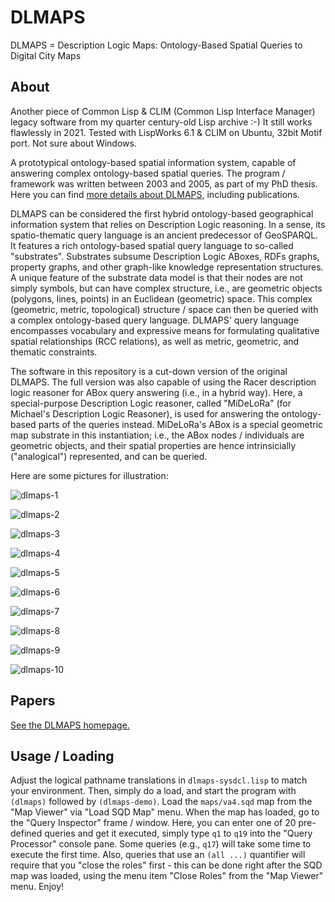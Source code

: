 # DLMAPS
DLMAPS = Description Logic Maps: Ontology-Based Spatial Queries to Digital City Maps

## About

Another piece of Common Lisp & CLIM (Common Lisp Interface Manager)
legacy software from my quarter century-old Lisp archive :-) It still
works flawlessly in 2021. Tested with LispWorks 6.1 & CLIM on Ubuntu,
32bit Motif port. Not sure about Windows.

A prototypical ontology-based spatial information system, capable of
answering complex ontology-based spatial queries. The program /
framework was written between 2003 and 2005, as part of my PhD thesis.
Here you can find [more details about
DLMAPS](https://www.michael-wessel.info/dlmaps.html), including
publications.

DLMAPS can be considered the first hybrid ontology-based geographical
information system that relies on Description Logic reasoning. In a
sense, its spatio-thematic query language is an ancient predecessor of
GeoSPARQL. It features a rich ontology-based spatial query language to
so-called "substrates". Substrates subsume Description Logic ABoxes,
RDFs graphs, property graphs, and other graph-like knowledge
representation structures. A unique feature of the substrate data
model is that their nodes are not simply symbols, but can have complex
structure, i.e., are geometric objects (polygons, lines, points) in an
Euclidean (geometric) space. This complex (geometric, metric,
topological) structure / space can then be queried with a complex
ontology-based query language. DLMAPS' query language encompasses
vocabulary and expressive means for formulating qualitative spatial
relationships (RCC relations), as well as metric, geometric, and
thematic constraints.

The software in this repository is a cut-down version of the original
DLMAPS. The full version was also capable of using the Racer
description logic reasoner for ABox query answering (i.e., in a hybrid
way). Here, a special-purpose Description Logic reasoner, called
"MiDeLoRa" (for Michael's Description Logic Reasoner), is used for
answering the ontology-based parts of the queries instead. MiDeLoRa's
ABox is a special geometric map substrate in this instantiation; i.e.,
the ABox nodes / individuals are geometric objects, and their spatial
properties are hence intrinsicially ("analogical") represented, and
can be queried. 

Here are some pictures for illustration: 

![dlmaps-1](pics/dlmaps-1.png)

![dlmaps-2](pics/dlmaps-2.png)

![dlmaps-3](pics/dlmaps-3.png)

![dlmaps-4](pics/dlmaps-4.png)

![dlmaps-5](pics/dlmaps-5.png)

![dlmaps-6](pics/dlmaps-6.png)

![dlmaps-7](pics/dlmaps-7.png)

![dlmaps-8](pics/dlmaps-8.png)

![dlmaps-9](pics/dlmaps-9.png)

![dlmaps-10](pics/dlmaps-10.png)

## Papers 

[See the DLMAPS homepage.](https://www.michael-wessel.info/dlmaps.html)

## Usage / Loading

Adjust the logical pathname translations in `dlmaps-sysdcl.lisp` to
match your environment. Then, simply do a load, and start the program
with `(dlmaps)` followed by `(dlmaps-demo)`. Load the `maps/va4.sqd`
map from the "Map Viewer" via "Load SQD Map" menu. When the map has
loaded, go to the "Query Inspector" frame / window. Here, you can
enter one of 20 pre-defined queries and get it executed, simply type
`q1` to `q19` into the "Query Processor" console pane. Some queries
(e.g., `q17`) will take some time to execute the first time. Also,
queries that use an `(all ...)` quantifier will require that you
"close the roles" first - this can be done right after the SQD map was
loaded, using the menu item "Close Roles" from the "Map Viewer"
menu. Enjoy!
